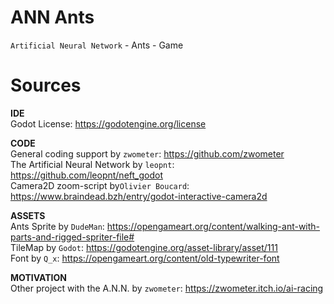 # ANN Ants
`Artificial Neural Network` - Ants - Game

# Sources
<b>IDE</b>  
Godot License: https://godotengine.org/license  
  
<b>CODE</b>  
General coding support by `zwometer`: https://github.com/zwometer  
The Artificial Neural Network by `leopnt`: https://github.com/leopnt/neft_godot  
Camera2D zoom-script by`Olivier Boucard`: https://www.braindead.bzh/entry/godot-interactive-camera2d  
  
<b>ASSETS</b>  
Ants Sprite by `DudeMan`: https://opengameart.org/content/walking-ant-with-parts-and-rigged-spriter-file#  
TileMap by `Godot`: https://godotengine.org/asset-library/asset/111  
Font by `Q_x`: https://opengameart.org/content/old-typewriter-font  
  
<b>MOTIVATION</b>  
Other project with the A.N.N. by `zwometer`: https://zwometer.itch.io/ai-racing  
